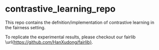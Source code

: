 # contrastive_learning_repo

This repo contains the defnition/implementation of contrastive learning in the fairness setting.

To replicate the experimental results, please checkout our fairlib \url{https://github.com/HanXudong/fairlib}.
